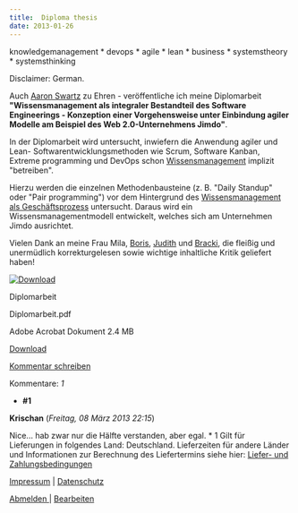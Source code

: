 ```yaml
---
title:  Diploma thesis
date: 2013-01-26
---
```

knowledgemanagement \* devops \* agile \* lean \* business \* systemstheory \* systemsthinking

Disclaimer: German.

Auch [Aaron Swartz](http://en.wikipedia.org/wiki/Aaron_Swartz#Death) zu Ehren - veröffentliche ich meine Diplomarbeit **"Wissensmanagement als integraler
Bestandteil des Software Engineerings - Konzeption einer Vorgehensweise unter Einbindung agiler Modelle am Beispiel des Web 2.0-Unternehmens Jimdo"**.

In der Diplomarbeit wird untersucht, inwiefern die Anwendung agiler und Lean- Softwarentwicklungsmethoden wie Scrum, Software Kanban, Extreme programming und DevOps schon [Wissensmanagement](http://de.wikipedia.org/wiki/Wissensmanagement) implizit "betreiben".

Hierzu werden die einzelnen Methodenbausteine (z. B. "Daily Standup" oder "Pair programming") vor dem Hintergrund des [Wissensmanagement als Geschäftsprozess](http://www.artm-friends.at/am/km/basics/mod-willke-d.html) untersucht. Daraus wird ein Wissensmanagementmodell entwickelt, welches sich am Unternehmen Jimdo ausrichtet.

Vielen Dank an meine Frau Mila, [Boris](https://twitter.com/3oris), [Judith](http://www.judithandresen.com/) und [Bracki](https://twitter.com/bracki), die fleißig und unermüdlich korrekturgelesen sowie wichtige inhaltliche Kritik geliefert haben!

[![Download](https://assets.jimstatic.com/s/img/cc/icons/pdf.png)
](http://www.ruempler.eu/app/download/7068269248/Diplomarbeit.pdf?t=1359201160)

Diplomarbeit

Diplomarbeit.pdf

Adobe Acrobat Dokument
2.4 MB

[Download](http://www.ruempler.eu/app/download/7068269248/Diplomarbeit.pdf?t=1359201160)

[Kommentar schreiben](#)

Kommentare: _1_ 

* **\#1**

**Krischan** (_Freitag, 08 März 2013 22:15_)

Nice... hab zwar nur die Hälfte verstanden, aber egal.
* 
1 Gilt für Lieferungen in folgendes Land: Deutschland. Lieferzeiten für andere Länder und Informationen zur Berechnung des Liefertermins siehe hier: [Liefer- und Zahlungsbedingungen](http://www.ruempler.eu/j/shop/deliveryinfo)  

[Impressum](/about/) | [Datenschutz](/j/privacy) 

[Abmelden ](https://e.jimdo.com/app/cms/logout.php)
|
[Bearbeiten](https://a.jimdo.com/app/auth/signin/jumpcms/?page=1399187848)